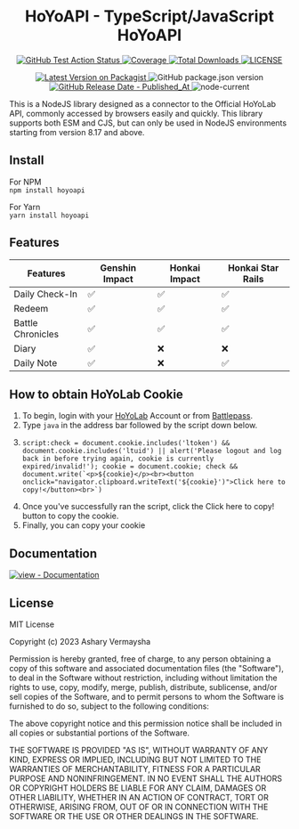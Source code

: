 <div align="center">
  <h1>HoYoAPI - TypeScript/JavaScript HoYoAPI</h1>

  <p>
        <a href="https://github.com/wavyflow/hoyoapi/actions/workflows/test.yml">
            <img src="https://img.shields.io/github/actions/workflow/status/wavyflow/hoyoapi/test.yml?branch=master&amp;label=test&amp;style=flat-square" alt="GitHub Test Action Status">
        </a>
        <a href="https://github.com/wavyflow/hoyoapi/actions/workflows/test.yml">
            <img src="https://raw.githubusercontent.com/wavyflow/hoyoapi/gh-pages/badges.svg" alt="Coverage">
        </a>
        <a href="https://www.npmjs.com/package/hoyoapi">
            <img src="https://img.shields.io/npm/dt/hoyoapi.svg?style=flat-square" alt="Total Downloads">
        </a>
        <a href="LICENSE">
            <img src="https://img.shields.io/github/license/wavyflow/hoyoapi?style=flat-square" alt="LICENSE">
        </a>
    </p>
    <p>
      <a href="https://www.npmjs.com/package/hoyoapi">
          <img src="https://img.shields.io/npm/v/hoyoapi.svg?style=flat-square" alt="Latest Version on Packagist">
      </a>
      <img alt="GitHub package.json version" src="https://img.shields.io/github/package-json/v/wavyflow/hoyoapi/master?style=flat-square&label=github">
      <a href="https://github.com/wavyflow/hoyoapi/releases/latest">
          <img src="https://img.shields.io/github/release-date/wavyflow/hoyoapi?style=flat-square" alt="GitHub Release Date - Published_At">
      </a>
      <img alt="node-current" src="https://img.shields.io/node/v/hoyoapi?style=flat-square">
    </p>
</div>

This is a NodeJS library designed as a connector to the Official HoYoLab API, commonly accessed by browsers easily and quickly. This library supports both ESM and CJS, but can only be used in NodeJS environments starting from version 8.17 and above.

## Install

For NPM <br>
`npm install hoyoapi`

For Yarn <br>
`yarn install hoyoapi`

## Features

| Features          | Genshin Impact     | Honkai Impact      | Honkai Star Rails  |
| ----------------- | ------------------ | ------------------ | ------------------ |
| Daily Check-In    | :white_check_mark: | :white_check_mark: | :white_check_mark: |
| Redeem            | :white_check_mark: | :white_check_mark: | :white_check_mark: |
| Battle Chronicles | :white_check_mark: | :white_check_mark: | :white_check_mark: |
| Diary             | :white_check_mark: | :x:                | :x:                |
| Daily Note        | :white_check_mark: | :x:                | :white_check_mark: |

## How to obtain HoYoLab Cookie

1. To begin, login with your [HoYoLab](https://www.hoyolab.com/home) Account or from [Battlepass](https://act.hoyolab.com/app/community-game-records-sea/index.html?bbs_presentation_style=fullscreen&bbs_auth_required=true&gid=2&user_id=122516750&utm_source=hoyolab&utm_medium=gamecard&bbs_theme=light&bbs_theme_device=1#/ys).
2. Type `java` in the address bar followed by the script down below.
3. ```
   script:check = document.cookie.includes('ltoken') && document.cookie.includes('ltuid') || alert('Please logout and log back in before trying again, cookie is currently expired/invalid!'); cookie = document.cookie; check && document.write(`<p>${cookie}</p><br><button onclick="navigator.clipboard.writeText('${cookie}')">Click here to copy!</button><br>`)
   ```
4. Once you've successfully ran the script, click the Click here to copy! button to copy the cookie.
5. Finally, you can copy your cookie

## Documentation

[![view - Documentation](https://img.shields.io/badge/view-Documentation-blue?style=for-the-badge)](https://wavyflow.github.io/hoyoapi/ 'Go to project documentation')

## License

MIT License

Copyright (c) 2023 Ashary Vermaysha

Permission is hereby granted, free of charge, to any person obtaining a copy
of this software and associated documentation files (the "Software"), to deal
in the Software without restriction, including without limitation the rights
to use, copy, modify, merge, publish, distribute, sublicense, and/or sell
copies of the Software, and to permit persons to whom the Software is
furnished to do so, subject to the following conditions:

The above copyright notice and this permission notice shall be included in all
copies or substantial portions of the Software.

THE SOFTWARE IS PROVIDED "AS IS", WITHOUT WARRANTY OF ANY KIND, EXPRESS OR
IMPLIED, INCLUDING BUT NOT LIMITED TO THE WARRANTIES OF MERCHANTABILITY,
FITNESS FOR A PARTICULAR PURPOSE AND NONINFRINGEMENT. IN NO EVENT SHALL THE
AUTHORS OR COPYRIGHT HOLDERS BE LIABLE FOR ANY CLAIM, DAMAGES OR OTHER
LIABILITY, WHETHER IN AN ACTION OF CONTRACT, TORT OR OTHERWISE, ARISING FROM,
OUT OF OR IN CONNECTION WITH THE SOFTWARE OR THE USE OR OTHER DEALINGS IN THE
SOFTWARE.
